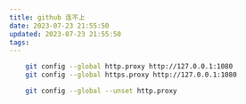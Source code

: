 ```yaml
---
title: github 连不上
date: 2023-07-23 21:55:50
updated: 2023-07-23 21:55:50
tags:
---
```




``` bash
    git config --global http.proxy http://127.0.0.1:1080
    git config --global https.proxy http://127.0.0.1:1080
``` 

``` bash
    git config --global --unset http.proxy
```

